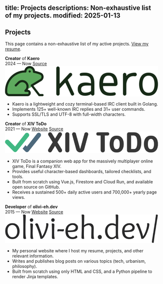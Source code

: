 title: Projects
descriptions: Non-exhaustive list of my projects.
modified: 2025-01-13
---

## <i class="fa-duotone fa-light fa-seedling me-1"></i>Projects

This page contains a non-exhaustive list of my active projects. [View my resume](/resume/).

<!-- IFTTT: Update /resume too -->

<div class="resume-cards-group">
  <div class="resume-card">
    <div class="resume-card-header">
      <div>
        <b>Creator</b> of <b>Kaero</b><br>
        <span class="me-2 no-wrap"><i class="fa-duotone fa-light fa-calendar me-1 color-green"></i>2024 — Now</span>
        <span class="me-2 no-wrap"><i class="fa-brands fa-github me-1"></i><a href="https://github.com/bourgeoisor/kaero" target="_blank">Source</a></span>
      </div>
      <img class="no-radius h-30 d-sm-none" src="/static/assets/logo-kaero.png" alt="Logo for Kaero">
    </div>
    <div class="resume-card-content">
      <ul>
        <li>Kaero is a lightweight and cozy terminal-based IRC client built in Golang.</li>
        <li>Implements 125+ well-known IRC replies and 31+ user commands.</li>
        <li>Supports SSL/TLS and UTF-8 with full-width characters.</li>
      </ul>
    </div>
  </div>
  <div class="resume-card">
    <div class="resume-card-header">
      <div>
        <b>Creator</b> of <b>XIV ToDo</b><br>
        <span class="me-2 no-wrap"><i class="fa-duotone fa-light fa-calendar me-1 color-green"></i>2021 — Now</span>
        <span class="me-2 no-wrap"><i class="fa-duotone fa-light fa-globe-pointer me-1 color-aqua"></i><a href="https://xivtodo.com" target="_blank">Website</a></span>
        <span class="me-2 no-wrap"><i class="fa-brands fa-github me-1"></i><a href="https://github.com/bourgeoisor/xivtodo" target="_blank">Source</a></span>
      </div>
      <img class="no-radius h-30 d-sm-none" src="/static/assets/logo-xivtodo.png" alt="Logo for XIV ToDo">
    </div>
    <div class="resume-card-content">
      <ul>
        <li>XIV ToDo is a companion web app for the massively multiplayer online game, Final Fantasy XIV.</li>
        <li>Provides useful character-based dashboards, tailored checklists, and tools.</li>
        <li>Built from scratch using Vue.js, Firestore and Cloud Run, and available open source on GitHub.</li>
        <li>Receives a sustained 500+ daily active users and 700,000+ yearly page views.</li>
      </ul>
    </div>
  </div>
  <div class="resume-card">
    <div class="resume-card-header">
      <div>
        <b>Developer</b> of <b>olivi-eh.dev</b><br>
        <span class="me-2 no-wrap"><i class="fa-duotone fa-light fa-calendar me-1 color-green"></i>2015 — Now</span>
        <span class="me-2 no-wrap"><i class="fa-duotone fa-light fa-globe-pointer me-1 color-aqua"></i><a href="https://olivi-eh.dev" target="_blank">Website</a></span>
        <span class="me-2 no-wrap"><i class="fa-brands fa-github me-1"></i><a href="https://github.com/bourgeoisor/bourgeoisor.github.io" target="_blank">Source</a></span>
      </div>
      <img class="no-radius h-30 d-sm-none" src="/static/assets/logo-olivi-eh.png" alt="Logo for olivi-eh/">
    </div>
    <div class="resume-card-content">
      <ul>
        <li>My personal website where I host my resume, projects, and other relevant information.</li>
        <li>Writes and publishes blog posts on various topics (tech, urbanism, philosophy).</li>
        <li>Built from scratch using only HTML and CSS, and a Python pipeline to render Jinja templates.</li>
      </ul>
    </div>
  </div>
</div>
